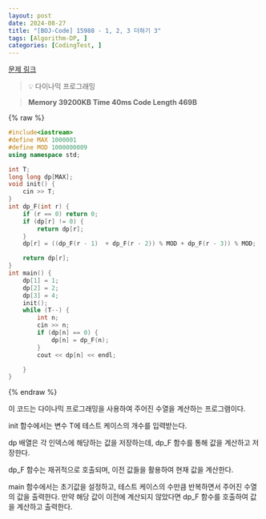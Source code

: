 ```yaml
---
layout: post
date: 2024-08-27
title: "[BOJ-Code] 15988 - 1, 2, 3 더하기 3"
tags: [Algorithm-DP, ]
categories: [CodingTest, ]
---
```


[문제 링크](https://www.acmicpc.net/problem/15988)


> 💡 다이나믹 프로그래밍


> **Memory   39200KB                                  Time   40ms                                Code Length   469B**



{% raw %}
```c++
#include<iostream>
#define MAX 1000001
#define MOD 1000000009
using namespace std;

int T;
long long dp[MAX];
void init() {
	cin >> T;
}
int dp_F(int r) {
	if (r == 0) return 0;
	if (dp[r] != 0) {
		return dp[r];
	}
	dp[r] = ((dp_F(r - 1)  + dp_F(r - 2)) % MOD + dp_F(r - 3)) % MOD;

	return dp[r];
}
int main() {
	dp[1] = 1;
	dp[2] = 2;
	dp[3] = 4;
	init();
	while (T--) {
		int n;
		cin >> n;
		if (dp[n] == 0) {
			dp[n] = dp_F(n);
		}
		cout << dp[n] << endl;

	}
}
```
{% endraw %}



이 코드는 다이나믹 프로그래밍을 사용하여 주어진 수열을 계산하는 프로그램이다.

init 함수에서는 변수 T에 테스트 케이스의 개수를 입력받는다.

dp 배열은 각 인덱스에 해당하는 값을 저장하는데, dp_F 함수를 통해 값을 계산하고 저장한다.

dp_F 함수는 재귀적으로 호출되며, 이전 값들을 활용하여 현재 값을 계산한다.

main 함수에서는 초기값을 설정하고, 테스트 케이스의 수만큼 반복하면서 주어진 수열의 값을 출력한다. 만약 해당 값이 이전에 계산되지 않았다면 dp_F 함수를 호출하여 값을 계산하고 출력한다.

